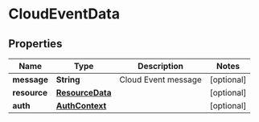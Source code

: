 

# CloudEventData


## Properties

| Name | Type | Description | Notes |
|------------ | ------------- | ------------- | -------------|
|**message** | **String** | Cloud Event message |  [optional] |
|**resource** | [**ResourceData**](ResourceData.md) |  |  [optional] |
|**auth** | [**AuthContext**](AuthContext.md) |  |  [optional] |




